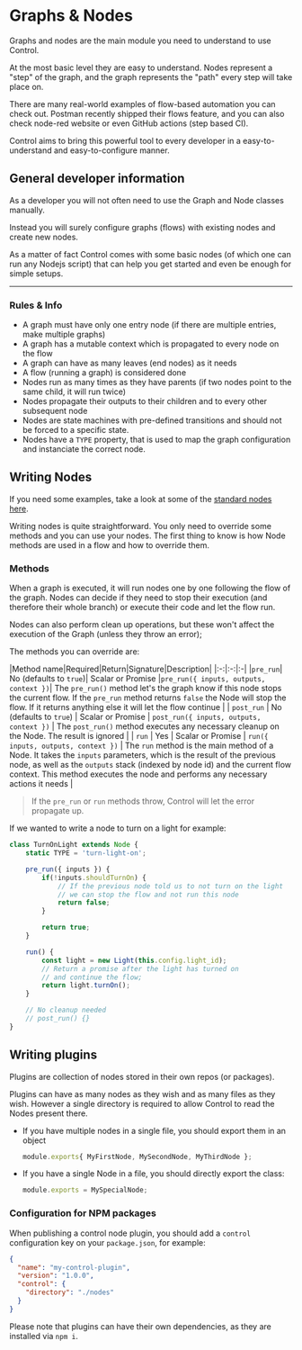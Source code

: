 # Graphs & Nodes

Graphs and nodes are the main module you need to understand to use Control.

At the most basic level they are easy to understand. Nodes represent a "step" of the graph,
and the graph represents the "path" every step will take place on.

There are many real-world examples of flow-based automation you can check out.
Postman recently shipped their flows feature, and you can also check node-red website or even GitHub actions (step based CI).

Control aims to bring this powerful tool to every developer in a easy-to-understand and easy-to-configure manner.

## General developer information

As a developer you will not often need to use the Graph and Node classes manually.

Instead you will surely configure graphs (flows) with existing nodes and create new nodes.

As a matter of fact Control comes with some basic nodes (of which one can run any Nodejs script) that can
help you get started and even be enough for simple setups.

---
### Rules & Info

* A graph must have only one entry node (if there are multiple entries, make multiple graphs)
* A graph has a mutable context which is propagated to every node on the flow
* A graph can have as many leaves (end nodes) as it needs
* A flow (running a graph) is considered done
* Nodes run as many times as they have parents (if two nodes point to the same child, it will run twice)
* Nodes propagate their outputs to their children and to every other subsequent node
* Nodes are state machines with pre-defined transitions and should not be forced to a specific state.
* Nodes have a `TYPE` property, that is used to map the graph configuration and instanciate the correct node.

## Writing Nodes

If you need some examples, take a look at some of the [standard nodes here](/tree/master/lib/nodes/generic.js).

Writing nodes is quite straightforward. You only need to override some methods and you can use your nodes.
The first thing to know is how Node methods are used in a flow and how to override them.

### Methods

When a graph is executed, it will run nodes one by one following the flow of the graph. Nodes can decide if
they need to stop their execution (and therefore their whole branch) or execute their code and let the flow run.

Nodes can also perform clean up operations, but these won't affect the execution of the Graph (unless they throw an error);

The methods you can override are:

|Method name|Required|Return|Signature|Description|
|:-:|:-:|:-|
|`pre_run`| No (defaults to `true`)| Scalar or Promise |`pre_run({ inputs, outputs, context })`| The `pre_run()` method let's the graph know if this node stops the current flow. If the `pre_run` method returns `false` the Node will stop the flow. If it returns anything else it will let the flow continue |
| `post_run` | No (defaults to `true`) | Scalar or Promise | `post_run({ inputs, outputs, context })` | The `post_run()` method executes any necessary cleanup on the Node. The result is ignored |
| `run` | Yes | Scalar or Promise | `run({ inputs, outputs, context })` | The `run` method is the main method of a Node. It takes the `inputs` parameters, which is the result of the previous node, as well as the `outputs` stack (indexed by node id) and the current flow context. This method executes the node and performs any necessary actions it needs |

> If the `pre_run` or `run` methods throw, Control will let the error propagate up.

If we wanted to write a node to turn on a light for example:
```js
class TurnOnLight extends Node {
	static TYPE = 'turn-light-on';

	pre_run({ inputs }) {
		if(!inputs.shouldTurnOn) {
			// If the previous node told us to not turn on the light
			// we can stop the flow and not run this node
			return false;
		}

		return true;
	}

	run() {
		const light = new Light(this.config.light_id);
		// Return a promise after the light has turned on
		// and continue the flow;
		return light.turnOn();
	}

	// No cleanup needed
	// post_run() {}
}
```

## Writing plugins

Plugins are collection of nodes stored in their own repos (or packages).

Plugins can have as many nodes as they wish and as many files as they wish. However a single directory is required to
allow Control to read the Nodes present there.

* If you have multiple nodes in a single file, you should export them in an object
	```js
	module.exports{ MyFirstNode, MySecondNode, MyThirdNode };
	```
* If you have a single Node in a file, you should directly export the class:
	```js
	module.exports = MySpecialNode;
	```

### Configuration for NPM packages
When publishing a control node plugin, you should add a `control` configuration key on your `package.json`, for example:
```json
{
  "name": "my-control-plugin",
  "version": "1.0.0",
  "control": {
  	"directory": "./nodes"
  }
}

```

Please note that plugins can have their own dependencies, as they are installed via `npm i`.
